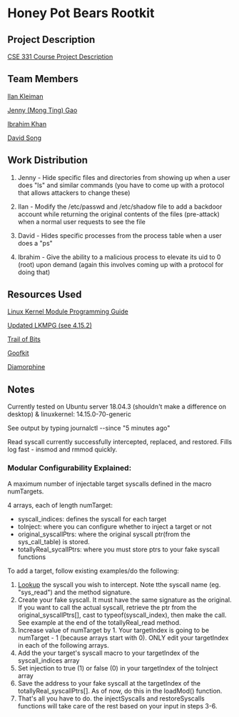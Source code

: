 # Honey Pot Bears Rootkit

## Project Description

[CSE 331 Course Project Description](https://www.securitee.org/teaching/cse331/projects/project1.html)

## Team Members

[Ilan Kleiman](https://github.com/shortland)

[Jenny (Mong Ting) Gao](https://github.com/chibiskye)

[Ibrahim Khan](https://github.com/khan-ibrahim)

[David Song](https://github.com/songdavid98)

## Work Distribution

1. Jenny - Hide specific files and directories from showing up when a user does "ls" and similar commands (you have to come up with a protocol that allows attackers to change these)

2. Ilan - Modify the /etc/passwd and /etc/shadow file to add a backdoor account while returning the original contents of the files (pre-attack) when a normal user requests to see the file

3. David - Hides specific processes from the process table when a user does a "ps"

4. Ibrahim - Give the ability to a malicious process to elevate its uid to 0 (root) upon demand (again this involves coming up with a protocol for doing that)

## Resources Used
[Linux Kernel Module Programming Guide](https://www.tldp.org/LDP/lkmpg/2.6/html/x121.html)

[Updated LKMPG (see 4.15.2)](https://gitlab.com/bashrc2/LKMPG)

[Trail of Bits](https://blog.trailofbits.com/2019/01/17/how-to-write-a-rootkit-without-really-trying/)

[Goofkit](https://github.com/RITRedteam/goofkit/blob/master/goof.c)

[Diamorphine](https://github.com/m0nad/Diamorphine/blob/master/diamorphine.c)

## Notes

Currently tested on Ubuntu server 18.04.3 (shouldn't make a difference on desktop) & linuxkernel: 14.15.0-70-generic

See output by typing journalctl --since "5 minutes ago"

Read syscall currently successfully intercepted, replaced, and restored. Fills log fast - insmod and rmmod quickly.

### Modular Configurability Explained:

A maximum number of injectable target syscalls defined in the macro numTargets.

4 arrays, each of length numTarget:

* syscall_indices: defines the syscall for each target
* toInject: where you can configure whether to inject a target or not
* original_syscallPtrs: where the original syscall ptr(from the sys_call_table) is stored.
* totallyReal_sycallPtrs: where you must store ptrs to your fake syscall functions

To add a target, follow existing examples/do the following:

1. [Lookup](https://syscalls.kernelgrok.com) the syscall you wish to intercept. Note tthe syscall name (eg. "sys_read") and the method signature.
2. Create your fake syscall. It must have the same signature as the original. If you want to call the actual syscall, retrieve the ptr from the original_syscallPtrs[], cast to typeof(syscall_index), then make the call. See example at the end of the totallyReal_read method.
3. Increase value of numTarget by 1. Your targetIndex is going to be numTarget - 1 (because arrays start with 0). ONLY edit your targetIndex in each of the following arrays.
4. Add the your target's syscall macro to your targetIndex of the syscall_indices array
5. Set injection to true (1) or false (0) in your targetIndex of the toInject array
6. Save the address to your fake syscall at the targetIndex of the totallyReal_syscallPtrs[]. As of now, do this in the loadMod() function.
7. That's all you have to do. the injectSyscalls and restoreSyscalls functions will take care of the rest based on your input in steps 3-6.


